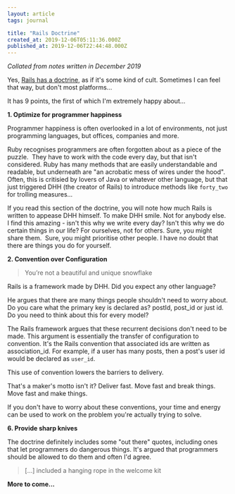 ```yaml
---
layout: article
tags: journal

title: "Rails Doctrine"
created_at: 2019-12-06T05:11:36.000Z
published_at: 2019-12-06T22:44:48.000Z
---
```


_Collated from notes written in December 2019_

Yes, [Rails has a doctrine](https://rubyonrails.org/doctrine/), as if it's some kind of cult. Sometimes I can feel that way, but don't most platforms...

It has 9 points, the first of which I'm extremely happy about...

**1. Optimize for programmer happiness**

Programmer happiness is often overlooked in a lot of environments, not just programming languages, but offices, companies and more.

Ruby recognises programmers are often forgotten about as a piece of the puzzle.  They have to work with the code every day, but that isn't considered. Ruby has many methods that are easily understandable and readable, but underneath are "an acrobatic mess of wires under the hood". Often, this is critisied by lovers of Java or whatever other language, but that just triggered DHH (the creator of Rails) to introduce methods like `forty_two` for trolling measures...

If you read this section of the doctrine, you will note how much Rails is written to appease DHH himself. To make DHH smile. Not for anybody else. I find this amazing - isn't this why we write every day? Isn't this why we do certain things in our life? For ourselves, not for others. Sure, you might share them.  Sure, you might prioritise other people. I have no doubt that there are things you do for yourself.

**2. Convention over Configuration**

> You’re not a beautiful and unique snowflake

Rails is a framework made by DHH. Did you expect any other language?

He argues that there are many things people shouldn't need to worry about. Do you care what the primary key is declared as? postId, post_id or just id. Do you need to think about this for every model?

The Rails framework argues that these recurrent decisions don't need to be made. This argument is essentially the transfer of configuration to convention. It's the Rails convention that associated ids are written as association_id. For example, if a user has many posts, then a post's user id would be declared as `user_id`.

This use of convention lowers the barriers to delivery.

That's a maker's motto isn't it? Deliver fast. Move fast and break things. Move fast and make things.

If you don't have to worry about these conventions, your time and energy can be used to work on the problem you're actually trying to solve.

**6. Provide sharp knives**

The doctrine definitely includes some "out there" quotes, including ones that let programmers do dangerous things. It's argued that programmers should be allowed to do them and often I'd agree.

> [...] included a hanging rope in the welcome kit

**More to come...**
